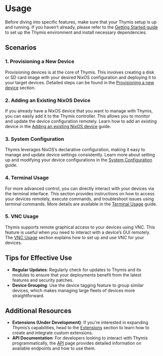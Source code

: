 # Usage

Before diving into specific features, make sure that your Thymis setup is up and running. If you haven’t already, please refer to the [Getting Started guide](getting_started.md) to set up the Thymis environment and install necessary dependencies.

## Scenarios

### 1. Provisioning a New Device
Provisioning devices is at the core of Thymis. This involves creating a disk or SD card image with your desired NixOS configuration and deploying it to your target devices. Detailed steps can be found in the [Provisioning a new device](./usage/provisioning.md) section.

### 2. Adding an Existing NixOS Device
If you already have a NixOS device that you want to manage with Thymis, you can easily add it to the Thymis controller. This allows you to monitor and update the device configuration remotely. Learn how to add an existing device in the [Adding an existing NixOS device](./usage/existing_device.md) guide.

### 3. System Configuration
Thymis leverages NixOS’s declarative configuration, making it easy to manage and update device settings consistently. Learn more about setting up and modifying your device configurations in the [System Configuration](./usage/system_configuration.md) guide.

### 4. Terminal Usage
For more advanced control, you can directly interact with your devices via the terminal interface. This section provides instructions on how to access your devices remotely, execute commands, and troubleshoot issues using terminal commands. More details are available in the [Terminal Usage](./usage/terminal.md) guide.

### 5. VNC Usage
Thymis supports remote graphical access to your devices using VNC. This feature is useful when you need to interact with a device’s GUI remotely. The [VNC Usage](./usage/vnc.md) section explains how to set up and use VNC for your devices.

## Tips for Effective Use

- **Regular Updates**: Regularly check for updates to Thymis and its modules to ensure that your deployments benefit from the latest features and security patches.
- **Device Grouping**: Use the device tagging feature to group similar devices, which makes managing large fleets of devices more straightforward.

## Additional Resources

- **Extensions (Under Development)**: If you're interested in expanding Thymis’s capabilities, head to the [Extensions](extensions.md) section to learn how to create and integrate custom extensions.
- **API Documentation**: For developers looking to interact with Thymis programmatically, the [API](api.md) page provides detailed information on available endpoints and how to use them.
